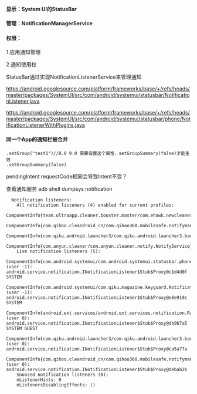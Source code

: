 #### 显示：System UI的StatusBar

#### 管理：NotificationManagerService

#### 权限：

1.应用通知管理

2.通知使用权

StatusBar通过实现NotificationListenerService来管理通知

https://android.googlesource.com/platform/frameworks/base/+/refs/heads/master/packages/SystemUI/src/com/android/systemui/statusbar/NotificationListener.java

https://android.googlesource.com/platform/frameworks/base/+/refs/heads/master/packages/SystemUI/src/com/android/systemui/statusbar/phone/NotificationListenerWithPlugins.java

#### 同一个App的通知栏被合并

```
.setGroup("test1")//8.0 9.0 需要设置这个属性，setGroupSummary(false)才能生效
.setGroupSummary(false)
```

pendingIntent requestCode相同会导致Intent不变？


查看通知服务
adb shell dumpsys notification
```
  Notification listeners:
    All notification listeners (4) enabled for current profiles:
      ComponentInfo{team.ultraapp.cleaner.booster.master/com.ehawk.newcleaner.notifyclean.service.NotificationMonitor}
      ComponentInfo{com.qihoo.cleandroid_cn/com.qihoo360.mobilesafe.notifymanage.NotifyBlockerService}
      ComponentInfo{com.qiku.android.launcher3/com.qiku.android.launcher3.badge.NotificationListener}
      ComponentInfo{com.anyun.cleaner/com.anyun.cleaner.notify.NotifyService}
    Live notification listeners (5):
      ComponentInfo{com.android.systemui/com.android.systemui.statusbar.phone.PhoneStatusBar} (user -1): android.service.notification.INotificationListener$Stub$Proxy@c1d4d0f SYSTEM
      ComponentInfo{com.android.systemui/com.qiku.magazine.keyguard.NotificationStackScrollLayoutHelper} (user -1): android.service.notification.INotificationListener$Stub$Proxy@e8e919c SYSTEM
      ComponentInfo{android.ext.services/android.ext.services.notification.Ranker} (user 0): android.service.notification.INotificationListener$Stub$Proxy@db9b7a5 SYSTEM GUEST
      ComponentInfo{com.qiku.android.launcher3/com.qiku.android.launcher3.badge.NotificationListener} (user 0): android.service.notification.INotificationListener$Stub$Proxy@ca5a77a
      ComponentInfo{com.qihoo.cleandroid_cn/com.qihoo360.mobilesafe.notifymanage.NotifyBlockerService} (user 0): android.service.notification.INotificationListener$Stub$Proxy@debab2b
    Snoozed notification listeners (0):
    mListenerHints: 0
    mListenersDisablingEffects: ()
```